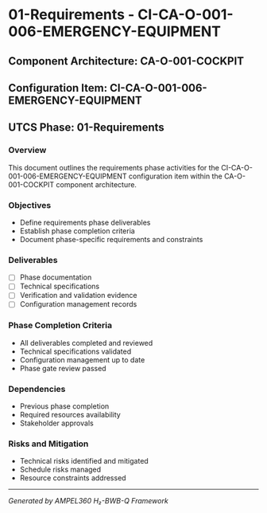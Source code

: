 # 01-Requirements - CI-CA-O-001-006-EMERGENCY-EQUIPMENT

## Component Architecture: CA-O-001-COCKPIT
## Configuration Item: CI-CA-O-001-006-EMERGENCY-EQUIPMENT
## UTCS Phase: 01-Requirements

### Overview
This document outlines the requirements phase activities for the CI-CA-O-001-006-EMERGENCY-EQUIPMENT configuration item within the CA-O-001-COCKPIT component architecture.

### Objectives
- Define requirements phase deliverables
- Establish phase completion criteria
- Document phase-specific requirements and constraints

### Deliverables
- [ ] Phase documentation
- [ ] Technical specifications
- [ ] Verification and validation evidence
- [ ] Configuration management records

### Phase Completion Criteria
- All deliverables completed and reviewed
- Technical specifications validated
- Configuration management up to date
- Phase gate review passed

### Dependencies
- Previous phase completion
- Required resources availability
- Stakeholder approvals

### Risks and Mitigation
- Technical risks identified and mitigated
- Schedule risks managed
- Resource constraints addressed

---
*Generated by AMPEL360 H₂-BWB-Q Framework*
